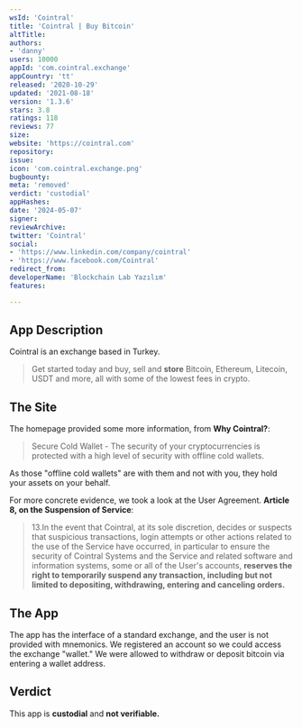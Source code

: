 ```yaml
---
wsId: 'Cointral'
title: 'Cointral | Buy Bitcoin'
altTitle: 
authors:
- 'danny'
users: 10000
appId: 'com.cointral.exchange'
appCountry: 'tt'
released: '2020-10-29'
updated: '2021-08-18'
version: '1.3.6'
stars: 3.8
ratings: 118
reviews: 77
size: 
website: 'https://cointral.com'
repository: 
issue: 
icon: 'com.cointral.exchange.png'
bugbounty: 
meta: 'removed'
verdict: 'custodial'
appHashes: 
date: '2024-05-07'
signer: 
reviewArchive: 
twitter: 'Cointral'
social:
- 'https://www.linkedin.com/company/cointral'
- 'https://www.facebook.com/Cointral'
redirect_from: 
developerName: 'Blockchain Lab Yazılım'
features: 

---
```


## App Description
Cointral is an exchange based in Turkey.

> Get started today and buy, sell and **store** Bitcoin, Ethereum, Litecoin, USDT and more, all with some of the lowest fees in crypto.

## The Site
The homepage provided some more information, from **Why Cointral?**:

> Secure Cold Wallet - The security of your cryptocurrencies is protected with a high level of security with offline cold wallets.

As those "offline cold wallets" are with them and not with you, they hold your assets on your behalf.

For more concrete evidence, we took a look at the User Agreement. **Article 8, on the Suspension of Service**:

> 13.In the event that Cointral, at its sole discretion, decides or suspects that suspicious transactions, login attempts or other actions related to the use of the Service have occurred, in particular to ensure the security of Cointral Systems and the Service and related software and information systems, some or all of the User's accounts, **reserves the right to temporarily suspend any transaction, including but not limited to depositing, withdrawing, entering and canceling orders.**

## The App
The app has the interface of a standard exchange, and the user is not provided with mnemonics. We registered an account so we could access the exchange "wallet." We were allowed to withdraw or deposit bitcoin via entering a wallet address.

## Verdict
This app is **custodial** and **not verifiable.**
